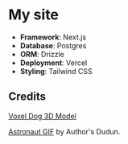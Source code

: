 # My site

- **Framework**: Next.js
- **Database**: Postgres
- **ORM**: Drizzle
- **Deployment**: Vercel
- **Styling**: Tailwind CSS

## Credits

[Voxel Dog 3D Model](https://sketchfab.com/3d-models/voxel-dog-7604c96da44a44ba900c51e753fb6339)

[Astronaut GIF](https://tenor.com/bCgDy.gif) by Author's Dudun.
